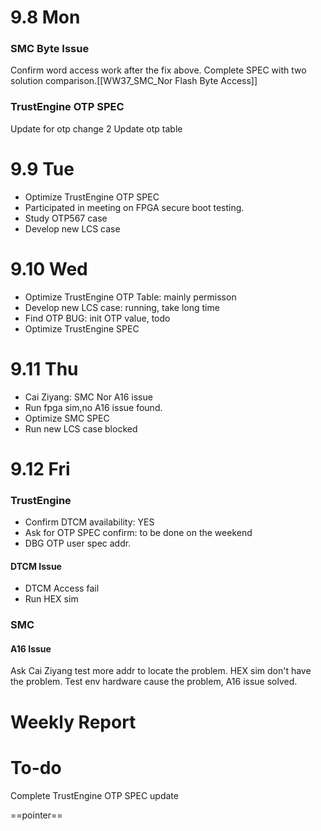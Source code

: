 # 9.8 Mon

### SMC Byte Issue

Confirm word access work after the fix above.
Complete SPEC with two solution comparison.[[WW37_SMC_Nor Flash Byte Access]]

### TrustEngine OTP SPEC

Update for otp change 2
Update otp table

# 9.9 Tue

- Optimize TrustEngine OTP SPEC
- Participated in meeting on FPGA secure boot testing.
- Study OTP567 case
- Develop new LCS case

# 9.10 Wed

- Optimize TrustEngine OTP Table: mainly permisson
- Develop new LCS case: running, take long time
- Find OTP BUG: init OTP value, todo
- Optimize TrustEngine SPEC

# 9.11 Thu

- Cai Ziyang: SMC Nor A16 issue
- Run fpga sim,no A16 issue found.
- Optimize SMC SPEC
- Run new LCS case blocked

# 9.12 Fri

### TrustEngine

- Confirm DTCM availability: YES
- Ask for OTP SPEC confirm: to be done on the weekend
- DBG OTP user spec addr.

#### DTCM Issue

- DTCM Access fail
- Run HEX sim

### SMC

#### A16 Issue

Ask Cai Ziyang test more addr to locate the problem.
HEX sim don't have the problem.
Test env hardware cause the problem, A16 issue solved.

# Weekly Report

# To-do

Complete TrustEngine OTP SPEC update

==pointer==

